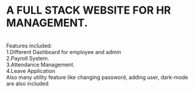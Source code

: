 # A FULL STACK WEBSITE FOR HR MANAGEMENT.
<br>Features included:</br>1.Different Dashboard for employee and admin<br>2.Payroll System.</br>3.Attendance Management.<br>4.Leave Application</br>Also many utility feature like changing password, adding user, dark-mode are also included
